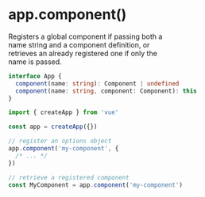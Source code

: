 # app.component()

Registers a global component if passing both a  
name string and a component definition, or  
retrieves an already registered one if only the  
name is passed.  

```ts
interface App {
  component(name: string): Component | undefined
  component(name: string, component: Component): this
}
```

```js
import { createApp } from 'vue'

const app = createApp({})

// register an options object
app.component('my-component', {
  /* ... */
})

// retrieve a registered component
const MyComponent = app.component('my-component')
```
